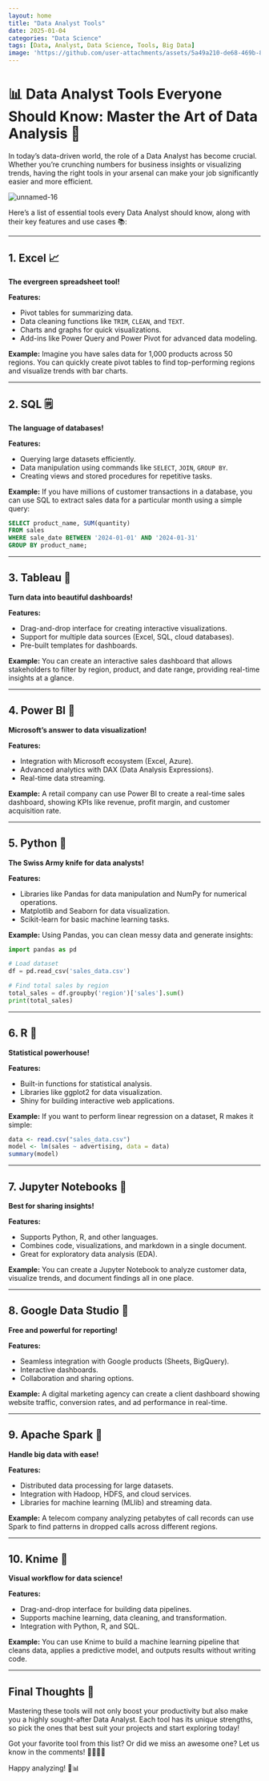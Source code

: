 ```yaml
---
layout: home
title: "Data Analyst Tools"
date: 2025-01-04
categories: "Data Science"
tags: [Data, Analyst, Data Science, Tools, Big Data]
image: 'https://github.com/user-attachments/assets/5a49a210-de68-469b-85b5-7aa8995eb63d'
---
```



# 📊 Data Analyst Tools Everyone Should Know: Master the Art of Data Analysis 🌟

In today’s data-driven world, the role of a Data Analyst has become crucial. Whether you’re crunching numbers for business insights or visualizing trends, having the right tools in your arsenal can make your job significantly easier and more efficient.

![unnamed-16](https://github.com/user-attachments/assets/5a49a210-de68-469b-85b5-7aa8995eb63d)

Here’s a list of essential tools every Data Analyst should know, along with their key features and use cases 📚:

---

## 1. **Excel** 📈
**The evergreen spreadsheet tool!**

**Features:**
- Pivot tables for summarizing data.
- Data cleaning functions like `TRIM`, `CLEAN`, and `TEXT`.
- Charts and graphs for quick visualizations.
- Add-ins like Power Query and Power Pivot for advanced data modeling.

**Example:**
Imagine you have sales data for 1,000 products across 50 regions. You can quickly create pivot tables to find top-performing regions and visualize trends with bar charts.

---

## 2. **SQL** 🗒️
**The language of databases!**

**Features:**
- Querying large datasets efficiently.
- Data manipulation using commands like `SELECT`, `JOIN`, `GROUP BY`.
- Creating views and stored procedures for repetitive tasks.

**Example:**
If you have millions of customer transactions in a database, you can use SQL to extract sales data for a particular month using a simple query:
```sql
SELECT product_name, SUM(quantity)
FROM sales
WHERE sale_date BETWEEN '2024-01-01' AND '2024-01-31'
GROUP BY product_name;
```

---

## 3. **Tableau** 🎨
**Turn data into beautiful dashboards!**

**Features:**
- Drag-and-drop interface for creating interactive visualizations.
- Support for multiple data sources (Excel, SQL, cloud databases).
- Pre-built templates for dashboards.

**Example:**
You can create an interactive sales dashboard that allows stakeholders to filter by region, product, and date range, providing real-time insights at a glance.

---

## 4. **Power BI** 🏡
**Microsoft’s answer to data visualization!**

**Features:**
- Integration with Microsoft ecosystem (Excel, Azure).
- Advanced analytics with DAX (Data Analysis Expressions).
- Real-time data streaming.

**Example:**
A retail company can use Power BI to create a real-time sales dashboard, showing KPIs like revenue, profit margin, and customer acquisition rate.

---

## 5. **Python** 💾
**The Swiss Army knife for data analysts!**

**Features:**
- Libraries like Pandas for data manipulation and NumPy for numerical operations.
- Matplotlib and Seaborn for data visualization.
- Scikit-learn for basic machine learning tasks.

**Example:**
Using Pandas, you can clean messy data and generate insights:
```python
import pandas as pd

# Load dataset
df = pd.read_csv('sales_data.csv')

# Find total sales by region
total_sales = df.groupby('region')['sales'].sum()
print(total_sales)
```

---

## 6. **R** 🧪
**Statistical powerhouse!**

**Features:**
- Built-in functions for statistical analysis.
- Libraries like ggplot2 for data visualization.
- Shiny for building interactive web applications.

**Example:**
If you want to perform linear regression on a dataset, R makes it simple:
```R
data <- read.csv("sales_data.csv")
model <- lm(sales ~ advertising, data = data)
summary(model)
```

---

## 7. **Jupyter Notebooks** 🧲
**Best for sharing insights!**

**Features:**
- Supports Python, R, and other languages.
- Combines code, visualizations, and markdown in a single document.
- Great for exploratory data analysis (EDA).

**Example:**
You can create a Jupyter Notebook to analyze customer data, visualize trends, and document findings all in one place.

---

## 8. **Google Data Studio** 📱
**Free and powerful for reporting!**

**Features:**
- Seamless integration with Google products (Sheets, BigQuery).
- Interactive dashboards.
- Collaboration and sharing options.

**Example:**
A digital marketing agency can create a client dashboard showing website traffic, conversion rates, and ad performance in real-time.

---

## 9. **Apache Spark** 🚀
**Handle big data with ease!**

**Features:**
- Distributed data processing for large datasets.
- Integration with Hadoop, HDFS, and cloud services.
- Libraries for machine learning (MLlib) and streaming data.

**Example:**
A telecom company analyzing petabytes of call records can use Spark to find patterns in dropped calls across different regions.

---

## 10. **Knime** 🔄
**Visual workflow for data science!**

**Features:**
- Drag-and-drop interface for building data pipelines.
- Supports machine learning, data cleaning, and transformation.
- Integration with Python, R, and SQL.

**Example:**
You can use Knime to build a machine learning pipeline that cleans data, applies a predictive model, and outputs results without writing code.

---

## Final Thoughts 🚀
Mastering these tools will not only boost your productivity but also make you a highly sought-after Data Analyst. Each tool has its unique strengths, so pick the ones that best suit your projects and start exploring today!

Got your favorite tool from this list? Or did we miss an awesome one? Let us know in the comments! 🙋‍♂️🙋‍♀️

Happy analyzing! 🤖📊

